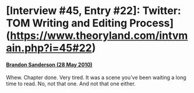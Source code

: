 # [Interview #45, Entry #22]: Twitter: TOM Writing and Editing Process](https://www.theoryland.com/intvmain.php?i=45#22)

#### [Brandon Sanderson (28 May 2010)](http://twitter.com/BrandonSandrson/status/14896724511)

Whew. Chapter done. Very tired. It was a scene you’ve been waiting a long time to read. No, not that one. And not that one either.

